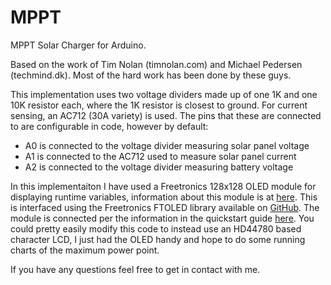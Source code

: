 MPPT
====

MPPT Solar Charger for Arduino.

Based on the work of Tim Nolan (timnolan.com) and Michael Pedersen (techmind.dk). Most of the hard work has been done by these guys.

This implementation uses two voltage dividers made up of one 1K and one 10K resistor each, where the 1K resistor is closest to ground.
For current sensing, an AC712 (30A variety) is used. The pins that these are connected to are configurable in code, however by default:

* A0 is connected to the voltage divider measuring solar panel voltage
* A1 is connected to the AC712 used to measure solar panel current
* A2 is connected to the voltage divider measuring battery voltage

In this implementaiton I have used a Freetronics 128x128 OLED module for displaying runtime variables, information about this module is at [here](http://www.freetronics.com/products/128x128-pixel-oled-module). This is interfaced using the Freetronics FTOLED library available on [GitHub](https://github.com/freetronics/FTOLED). The module is connected per the information in the quickstart guide [here](http://www.freetronics.com/pages/oled128-quickstart-guide). You could pretty easily modify this code to instead use an HD44780 based character LCD, I just had the OLED handy and hope to do some running charts of the maximum power point.

If you have any questions feel free to get in contact with me.  
